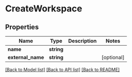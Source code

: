 # CreateWorkspace

## Properties
Name | Type | Description | Notes
------------ | ------------- | ------------- | -------------
**name** | **string** |  | 
**external_name** | **string** |  | [optional] 

[[Back to Model list]](../../README.md#documentation-for-models) [[Back to API list]](../../README.md#documentation-for-api-endpoints) [[Back to README]](../../README.md)

